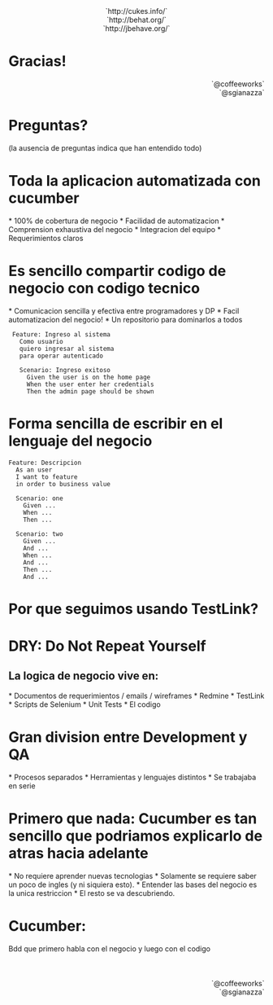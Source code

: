 #
<div style="text-align: center; margin-top: 200px;">
`http://cukes.info/`<br />
`http://behat.org/`<br />
`http://jbehave.org/`
</div>

# Gracias!
<div style="text-align: right;">
`@coffeeworks`
<br />
`@sgianazza`
</div>

# Preguntas?
 <div class="subtitle">
  (la ausencia de preguntas indica que han entendido todo)
 </div>

# Toda la aplicacion automatizada con cucumber
 <div class="subtitle">
  * 100% de cobertura de negocio
  * Facilidad de automatizacion
  * Comprension exhaustiva del negocio
  * Integracion del equipo
  * Requerimientos claros
 </div>

# Es sencillo compartir codigo de negocio con codigo tecnico
<div class="subtitle">
  * Comunicacion sencilla y efectiva entre programadores y DP
  * Facil automatizacion del negocio!
  * Un repositorio para dominarlos a todos
</div>

~~~~ {.cucumber}
 Feature: Ingreso al sistema
   Como usuario
   quiero ingresar al sistema
   para operar autenticado

   Scenario: Ingreso exitoso
     Given the user is on the home page
     When the user enter her credentials
     Then the admin page should be shown
~~~~

# Forma sencilla de escribir en el lenguaje del negocio

~~~~ {.cucumber}
Feature: Descripcion
  As an user
  I want to feature
  in order to business value

  Scenario: one
    Given ...
    When ...
    Then ...

  Scenario: two
    Given ...
    And ...
    When ...
    And ...
    Then ...
    And ...

~~~~

# Por que seguimos usando TestLink?

# DRY: Do Not Repeat Yourself
## La logica de negocio vive en:
<div class="subtitle">
* Documentos de requerimientos / emails / wireframes
* Redmine
* TestLink
* Scripts de Selenium
* Unit Tests
* El codigo
</div>

# Gran division entre Development y QA
<div class="subtitle">
* Procesos separados
* Herramientas y lenguajes distintos
* Se trabajaba en serie
</div>

# Primero que nada: Cucumber es tan sencillo que podriamos explicarlo de atras hacia adelante
<div class="subtitle">
* No requiere aprender nuevas tecnologias
* Solamente se requiere saber un poco de ingles (y ni siquiera esto).
* Entender las bases del negocio es la unica restriccion
* El resto se va descubriendo.
</div>

# Cucumber:
 <div class="subtitle">
Bdd que primero habla con el negocio y luego con el codigo
 </div>
<br /><br /><br />
<div style="text-align: right;">
`@coffeeworks` <br /> `@sgianazza`
</div>


